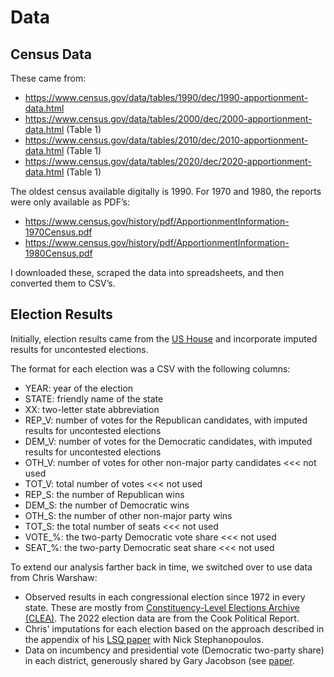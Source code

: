 # Data

## Census Data

These came from:
 
- https://www.census.gov/data/tables/1990/dec/1990-apportionment-data.html
- https://www.census.gov/data/tables/2000/dec/2000-apportionment-data.html (Table 1)
- https://www.census.gov/data/tables/2010/dec/2010-apportionment-data.html (Table 1)
- https://www.census.gov/data/tables/2020/dec/2020-apportionment-data.html (Table 1)

The oldest census available digitally is 1990. 
For 1970 and 1980, the reports were only available as PDF’s:

- https://www.census.gov/history/pdf/ApportionmentInformation-1970Census.pdf
- https://www.census.gov/history/pdf/ApportionmentInformation-1980Census.pdf

I downloaded these, scraped the data into spreadsheets, and then converted them to CSV’s.

## Election Results

Initially, election results came from the [US House](https://github.com/alecramsay/ushouse) and
incorporate imputed results for uncontested elections.

The format for each election was a CSV with the following columns:

- YEAR: year of the election
- STATE: friendly name of the state
- XX: two-letter state abbreviation
- REP_V: number of votes for the Republican candidates, with imputed results for uncontested elections
- DEM_V: number of votes for the Democratic candidates, with imputed results for uncontested elections
- OTH_V: number of votes for other non-major party candidates <<< not used
- TOT_V: total number of votes <<< not used
- REP_S: the number of Republican wins
- DEM_S: the number of Democratic wins
- OTH_S: the number of other non-major party wins
- TOT_S: the total number of seats <<< not used
- VOTE_%: the two-party Democratic vote share <<< not used
- SEAT_%: the two-party Democratic seat share <<< not used

To extend our analysis farther back in time, we switched over to use data from Chris Warshaw:

- Observed results in each congressional election since 1972 in every state. These are mostly from [Constituency-Level Elections Archive (CLEA)](https://electiondataarchive.org). The 2022 election data are from the Cook Political Report.
- Chris' imputations for each election based on the approach described in the appendix of his [LSQ paper](https://onlinelibrary.wiley.com/action/downloadSupplement?doi=10.1111%2Flsq.12276&file=lsq12276-sup-0001-Supinfo.pdf) with Nick Stephanopoulos.
- Data on incumbency and presidential vote (Democratic two-party share) in each district, generously shared by Gary Jacobson (see [paper](https://www.journals.uchicago.edu/doi/abs/10.1086/681670).